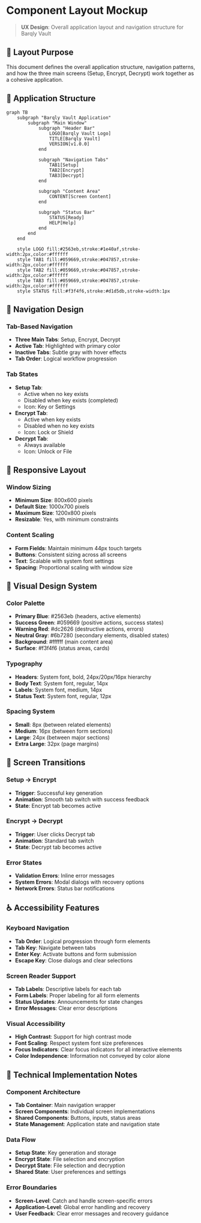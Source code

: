 # Component Layout Mockup

> **UX Design**: Overall application layout and navigation structure for Barqly Vault

## 🎯 Layout Purpose

This document defines the overall application structure, navigation patterns, and how the three main screens (Setup, Encrypt, Decrypt) work together as a cohesive application.

## 🎨 Application Structure

```mermaid
graph TB
    subgraph "Barqly Vault Application"
        subgraph "Main Window"
            subgraph "Header Bar"
                LOGO[Barqly Vault Logo]
                TITLE[Barqly Vault]
                VERSION[v1.0.0]
            end

            subgraph "Navigation Tabs"
                TAB1[Setup]
                TAB2[Encrypt]
                TAB3[Decrypt]
            end

            subgraph "Content Area"
                CONTENT[Screen Content]
            end

            subgraph "Status Bar"
                STATUS[Ready]
                HELP[Help]
            end
        end
    end

    style LOGO fill:#2563eb,stroke:#1e40af,stroke-width:2px,color:#ffffff
    style TAB1 fill:#059669,stroke:#047857,stroke-width:2px,color:#ffffff
    style TAB2 fill:#059669,stroke:#047857,stroke-width:2px,color:#ffffff
    style TAB3 fill:#059669,stroke:#047857,stroke-width:2px,color:#ffffff
    style STATUS fill:#f3f4f6,stroke:#d1d5db,stroke-width:1px
```

## 🧭 Navigation Design

### **Tab-Based Navigation**

- **Three Main Tabs**: Setup, Encrypt, Decrypt
- **Active Tab**: Highlighted with primary color
- **Inactive Tabs**: Subtle gray with hover effects
- **Tab Order**: Logical workflow progression

### **Tab States**

- **Setup Tab**:
  - Active when no key exists
  - Disabled when key exists (completed)
  - Icon: Key or Settings
- **Encrypt Tab**:
  - Active when key exists
  - Disabled when no key exists
  - Icon: Lock or Shield
- **Decrypt Tab**:
  - Always available
  - Icon: Unlock or File

## 📱 Responsive Layout

### **Window Sizing**

- **Minimum Size**: 800x600 pixels
- **Default Size**: 1000x700 pixels
- **Maximum Size**: 1200x800 pixels
- **Resizable**: Yes, with minimum constraints

### **Content Scaling**

- **Form Fields**: Maintain minimum 44px touch targets
- **Buttons**: Consistent sizing across all screens
- **Text**: Scalable with system font settings
- **Spacing**: Proportional scaling with window size

## 🎨 Visual Design System

### **Color Palette**

- **Primary Blue**: #2563eb (headers, active elements)
- **Success Green**: #059669 (positive actions, success states)
- **Warning Red**: #dc2626 (destructive actions, errors)
- **Neutral Gray**: #6b7280 (secondary elements, disabled states)
- **Background**: #ffffff (main content area)
- **Surface**: #f3f4f6 (status areas, cards)

### **Typography**

- **Headers**: System font, bold, 24px/20px/16px hierarchy
- **Body Text**: System font, regular, 14px
- **Labels**: System font, medium, 14px
- **Status Text**: System font, regular, 12px

### **Spacing System**

- **Small**: 8px (between related elements)
- **Medium**: 16px (between form sections)
- **Large**: 24px (between major sections)
- **Extra Large**: 32px (page margins)

## 🔄 Screen Transitions

### **Setup → Encrypt**

- **Trigger**: Successful key generation
- **Animation**: Smooth tab switch with success feedback
- **State**: Encrypt tab becomes active

### **Encrypt → Decrypt**

- **Trigger**: User clicks Decrypt tab
- **Animation**: Standard tab switch
- **State**: Decrypt tab becomes active

### **Error States**

- **Validation Errors**: Inline error messages
- **System Errors**: Modal dialogs with recovery options
- **Network Errors**: Status bar notifications

## ♿ Accessibility Features

### **Keyboard Navigation**

- **Tab Order**: Logical progression through form elements
- **Tab Key**: Navigate between tabs
- **Enter Key**: Activate buttons and form submission
- **Escape Key**: Close dialogs and clear selections

### **Screen Reader Support**

- **Tab Labels**: Descriptive labels for each tab
- **Form Labels**: Proper labeling for all form elements
- **Status Updates**: Announcements for state changes
- **Error Messages**: Clear error descriptions

### **Visual Accessibility**

- **High Contrast**: Support for high contrast mode
- **Font Scaling**: Respect system font size preferences
- **Focus Indicators**: Clear focus indicators for all interactive elements
- **Color Independence**: Information not conveyed by color alone

## 🔧 Technical Implementation Notes

### **Component Architecture**

- **Tab Container**: Main navigation wrapper
- **Screen Components**: Individual screen implementations
- **Shared Components**: Buttons, inputs, status areas
- **State Management**: Application state and navigation state

### **Data Flow**

- **Setup State**: Key generation and storage
- **Encrypt State**: File selection and encryption
- **Decrypt State**: File selection and decryption
- **Shared State**: User preferences and settings

### **Error Boundaries**

- **Screen-Level**: Catch and handle screen-specific errors
- **Application-Level**: Global error handling and recovery
- **User Feedback**: Clear error messages and recovery guidance
